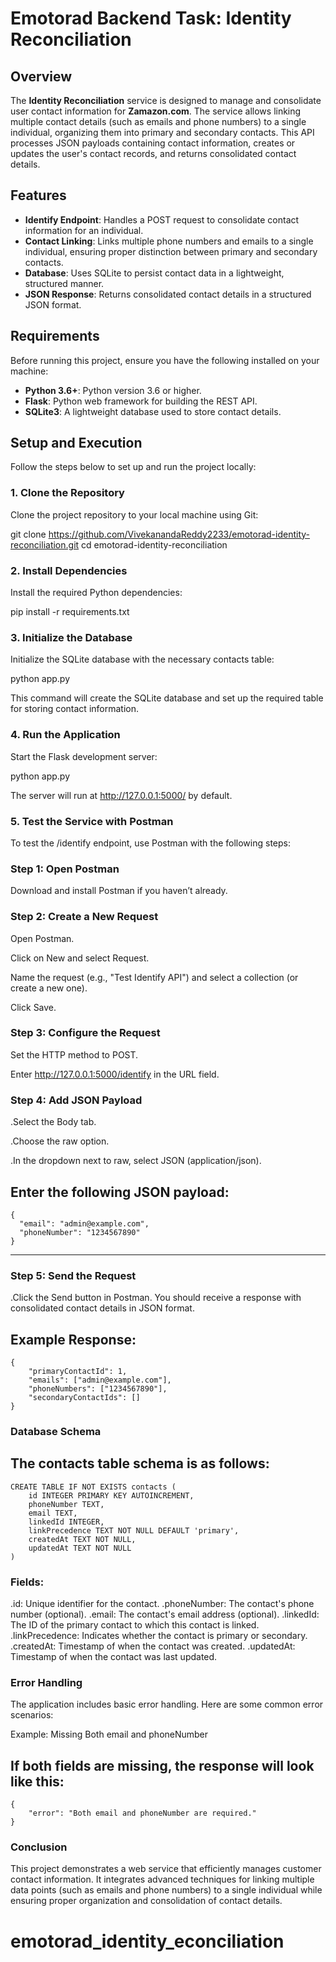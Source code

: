 # Emotorad Backend Task: Identity Reconciliation

## Overview

The **Identity Reconciliation** service is designed to manage and consolidate user contact information for **Zamazon.com**. The service allows linking multiple contact details (such as emails and phone numbers) to a single individual, organizing them into primary and secondary contacts. This API processes JSON payloads containing contact information, creates or updates the user's contact records, and returns consolidated contact details.

## Features

- **Identify Endpoint**: Handles a POST request to consolidate contact information for an individual.
- **Contact Linking**: Links multiple phone numbers and emails to a single individual, ensuring proper distinction between primary and secondary contacts.
- **Database**: Uses SQLite to persist contact data in a lightweight, structured manner.
- **JSON Response**: Returns consolidated contact details in a structured JSON format.

## Requirements

Before running this project, ensure you have the following installed on your machine:

- **Python 3.6+**: Python version 3.6 or higher.
- **Flask**: Python web framework for building the REST API.
- **SQLite3**: A lightweight database used to store contact details.

## Setup and Execution

Follow the steps below to set up and run the project locally:

### 1. Clone the Repository

Clone the project repository to your local machine using Git:

git clone https://github.com/VivekanandaReddy2233/emotorad-identity-reconciliation.git
cd emotorad-identity-reconciliation

### 2. Install Dependencies

Install the required Python dependencies:

pip install -r requirements.txt

### 3. Initialize the Database

Initialize the SQLite database with the necessary contacts table:

python app.py

This command will create the SQLite database and set up the required table for storing contact information.

### 4. Run the Application

Start the Flask development server:

python app.py

The server will run at http://127.0.0.1:5000/ by default.

### 5. Test the Service with Postman

To test the /identify endpoint, use Postman with the following steps:

### Step 1: Open Postman

Download and install Postman if you haven’t already.

### Step 2: Create a New Request

Open Postman.

Click on New and select Request.

Name the request (e.g., "Test Identify API") and select a collection (or create a new one).

Click Save.

### Step 3: Configure the Request

Set the HTTP method to POST.

Enter http://127.0.0.1:5000/identify in the URL field.

### Step 4: Add JSON Payload

.Select the Body tab.

.Choose the raw option.

.In the dropdown next to raw, select JSON (application/json).

## **Enter the following JSON payload**:

```plaintext
{
  "email": "admin@example.com",
  "phoneNumber": "1234567890"
}
```
---

### Step 5: Send the Request

.Click the Send button in Postman. You should receive a response with consolidated contact details in JSON format.

## **Example Response**:
```plaintext
{
    "primaryContactId": 1,
    "emails": ["admin@example.com"],
    "phoneNumbers": ["1234567890"],
    "secondaryContactIds": []
}
```
### Database Schema

## **The contacts table schema is as follows**:
```plaintext
CREATE TABLE IF NOT EXISTS contacts (
    id INTEGER PRIMARY KEY AUTOINCREMENT,
    phoneNumber TEXT,
    email TEXT,
    linkedId INTEGER,
    linkPrecedence TEXT NOT NULL DEFAULT 'primary',
    createdAt TEXT NOT NULL,
    updatedAt TEXT NOT NULL
)
```

### Fields:

.id: Unique identifier for the contact.
.phoneNumber: The contact's phone number (optional).
.email: The contact's email address (optional).
.linkedId: The ID of the primary contact to which this contact is linked.
.linkPrecedence: Indicates whether the contact is primary or secondary.
.createdAt: Timestamp of when the contact was created.
.updatedAt: Timestamp of when the contact was last updated.

### Error Handling

The application includes basic error handling. Here are some common error scenarios:

Example: Missing Both email and phoneNumber

## **If both fields are missing, the response will look like this**:
```plaintext
{
    "error": "Both email and phoneNumber are required."
}
```

### Conclusion

This project demonstrates a web service that efficiently manages customer contact information. It integrates advanced techniques for linking multiple data points (such as emails and phone numbers) to a single individual while ensuring proper organization and consolidation of contact details.
# emotorad_identity_econciliation
